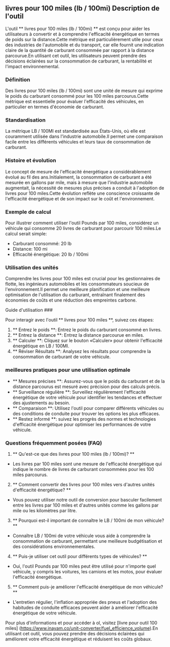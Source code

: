 ## livres pour 100 miles (lb / 100mi) Description de l'outil

L'outil ** livres pour 100 miles (lb / 100mi) ** est conçu pour aider les utilisateurs à convertir et à comprendre l'efficacité énergétique en termes de poids sur la distance.Cette métrique est particulièrement utile pour ceux des industries de l'automobile et du transport, car elle fournit une indication claire de la quantité de carburant consommée par rapport à la distance parcourue.En utilisant cet outil, les utilisateurs peuvent prendre des décisions éclairées sur la consommation de carburant, la rentabilité et l'impact environnemental.

### Définition

Des livres pour 100 miles (lb / 100mi) sont une unité de mesure qui exprime le poids du carburant consommé pour les 100 miles parcourus.Cette métrique est essentielle pour évaluer l'efficacité des véhicules, en particulier en termes d'économie de carburant.

### Standardisation

La métrique LB / 100MI est standardisée aux États-Unis, où elle est couramment utilisée dans l'industrie automobile.Il permet une comparaison facile entre les différents véhicules et leurs taux de consommation de carburant.

### Histoire et évolution

Le concept de mesure de l'efficacité énergétique a considérablement évolué au fil des ans.Initialement, la consommation de carburant a été mesurée en gallons par mile, mais à mesure que l'industrie automobile augmentait, la nécessité de mesures plus précises a conduit à l'adoption de livres pour 100 miles.Cette évolution reflète une conscience croissante de l'efficacité énergétique et de son impact sur le coût et l'environnement.

### Exemple de calcul

Pour illustrer comment utiliser l'outil Pounds par 100 miles, considérez un véhicule qui consomme 20 livres de carburant pour parcourir 100 miles.Le calcul serait simple:

- Carburant consommé: 20 lb
- Distance: 100 mi
- Efficacité énergétique: 20 lb / 100mi

### Utilisation des unités

Comprendre les livres pour 100 miles est crucial pour les gestionnaires de flotte, les ingénieurs automobiles et les consommateurs soucieux de l'environnement.Il permet une meilleure planification et une meilleure optimisation de l'utilisation du carburant, entraînant finalement des économies de coûts et une réduction des empreintes carbone.

Guide d'utilisation ###

Pour interagir avec l'outil ** livres pour 100 miles **, suivez ces étapes:

1. ** Entrez le poids **: Entrez le poids du carburant consommé en livres.
2. ** Entrez la distance **: Entrez la distance parcourue en miles.
3. ** Calculer **: Cliquez sur le bouton «Calculer» pour obtenir l'efficacité énergétique en LB / 100MI.
4. ** Réviser Résultats **: Analysez les résultats pour comprendre la consommation de carburant de votre véhicule.

### meilleures pratiques pour une utilisation optimale

- ** Mesures précises **: Assurez-vous que le poids du carburant et de la distance parcourus est mesuré avec précision pour des calculs précis.
- ** Surveillance régulière **: Surveillez régulièrement l'efficacité énergétique de votre véhicule pour identifier les tendances et effectuer des ajustements au besoin.
- ** Comparaison **: Utilisez l'outil pour comparer différents véhicules ou des conditions de conduite pour trouver les options les plus efficaces.
- ** Restez informé **: suivez les progrès des normes et technologies d'efficacité énergétique pour optimiser les performances de votre véhicule.

### Questions fréquemment posées (FAQ)

1. ** Qu'est-ce que des livres pour 100 miles (lb / 100mi)? **
- Les livres par 100 miles sont une mesure de l'efficacité énergétique qui indique le nombre de livres de carburant consommées pour les 100 miles parcourus.

2. ** Comment convertir des livres pour 100 miles vers d'autres unités d'efficacité énergétique? **
- Vous pouvez utiliser notre outil de conversion pour basculer facilement entre les livres par 100 miles et d'autres unités comme les gallons par mile ou les kilomètres par litre.

3. ** Pourquoi est-il important de connaître le LB / 100mi de mon véhicule? **
- Connaître LB / 100mi de votre véhicule vous aide à comprendre la consommation de carburant, permettant une meilleure budgétisation et des considérations environnementales.

4. ** Puis-je utiliser cet outil pour différents types de véhicules? **
- Oui, l'outil Pounds par 100 miles peut être utilisé pour n'importe quel véhicule, y compris les voitures, les camions et les motos, pour évaluer l'efficacité énergétique.

5. ** Comment puis-je améliorer l'efficacité énergétique de mon véhicule? **
- L'entretien régulier, l'inflation appropriée des pneus et l'adoption des habitudes de conduite efficaces peuvent aider à améliorer l'efficacité énergétique de votre véhicule.

Pour plus d'informations et pour accéder à ol, visitez [livre pour outil 100 miles] (https://www.inayam.co/unit-converter/fuel_efficience_volume).En utilisant cet outil, vous pouvez prendre des décisions éclairées qui améliorent votre efficacité énergétique et réduisent les coûts globaux.